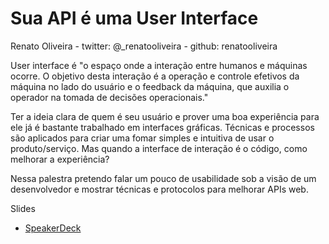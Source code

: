 # Sua API é uma User Interface

Renato Oliveira - twitter: @_renatooliveira - github: renatooliveira

User interface é "o espaço onde a interação entre humanos e máquinas ocorre. O objetivo desta interação é a operação e controle efetivos da máquina no lado do usuário e o feedback da máquina, que auxilia o operador na tomada de decisões operacionais."

Ter a ideia clara de quem é seu usuário e prover uma boa experiência para ele já é bastante trabalhado em interfaces gráficas. Técnicas e processos são aplicados para criar uma fomar simples e intuitiva de usar o produto/serviço. Mas quando a interface de interação é o código, como melhorar a experiência?


Nessa palestra pretendo falar um pouco de usabilidade sob a visão de um desenvolvedor e mostrar técnicas e protocolos para melhorar APIs web.

Slides

- [SpeakerDeck](https://speakerdeck.com/labcodes/sua-api-e-uma-user-interface)

